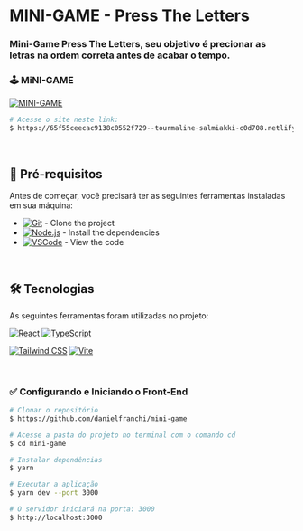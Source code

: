 # MINI-GAME - Press The Letters
### Mini-Game Press The Letters, seu objetivo é precionar as letras na ordem correta antes de acabar o tempo.

### 🕹️ MiNI-GAME

[![MINI-GAME](https://img.shields.io/badge/Website-Link-2bce3a)](https://65f55ceecac9138c0552f729--tourmaline-salmiakki-c0d708.netlify.app/)

```bash
# Acesse o site neste link:
$ https://65f55ceecac9138c0552f729--tourmaline-salmiakki-c0d708.netlify.app/
```

<br />

## :wrench: Pré-requisitos

Antes de começar, você precisará ter as seguintes ferramentas instaladas em sua máquina:

- [![Git](https://img.shields.io/badge/Git-Link-2bce3a)](https://git-scm.com/) - Clone the project
- [![Node.js](https://img.shields.io/badge/Node.js-Link-2bce3a)](https://nodejs.org/en/) - Install the dependencies
- [![VSCode](https://img.shields.io/badge/VSCode-Link-2bce3a)](https://code.visualstudio.com/) - View the code

<br />

## 🛠 Tecnologias

As seguintes ferramentas foram utilizadas no projeto:

[![React](https://img.shields.io/badge/React-Link-2bce3a)](https://pt-br.reactjs.org/)
[![TypeScript](https://img.shields.io/badge/TypeScript-Link-2bce3a)](https://www.typescriptlang.org/)

[![Tailwind CSS](https://img.shields.io/badge/Tailwind_CSS-Link-2bce3a)](https://tailwindcss.com/)
[![Vite](https://img.shields.io/badge/Vite-Link-2bce3a)](https://vitejs.dev/)

<br />

### :white_check_mark: Configurando e Iniciando o Front-End

```bash
# Clonar o repositório
$ https://github.com/danielfranchi/mini-game

# Acesse a pasta do projeto no terminal com o comando cd
$ cd mini-game

# Instalar dependências
$ yarn

# Executar a aplicação
$ yarn dev --port 3000

# O servidor iniciará na porta: 3000
$ http://localhost:3000
```
